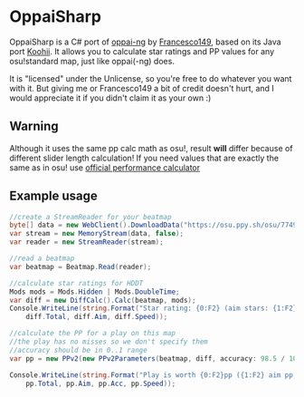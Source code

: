 # OppaiSharp
OppaiSharp is a C# port of [oppai-ng](//github.com/Francesco149/oppai-ng) by [Francesco149](//github.com/Francesco149), based on its Java port [Koohii](//github.com/Francesco149/koohii). It allows you to calculate star ratings and PP values for any osu!standard map, just like oppai(-ng) does.

It is "licensed" under the Unlicense, so you're free to do whatever you want with it. But giving me or Francesco149 a bit of credit doesn't hurt, and I would appreciate it if you didn't claim it as your own :)

## Warning
Although it uses the same pp calc math as osu!, result **will** differ because of different slider length calculation! If you need values that are exactly the same as in osu! use [official performance calculator](https://github.com/ppy/osu-tools)

## Example usage
```cs
//create a StreamReader for your beatmap
byte[] data = new WebClient().DownloadData("https://osu.ppy.sh/osu/774965");
var stream = new MemoryStream(data, false);
var reader = new StreamReader(stream);

//read a beatmap
var beatmap = Beatmap.Read(reader);

//calculate star ratings for HDDT
Mods mods = Mods.Hidden | Mods.DoubleTime;
var diff = new DiffCalc().Calc(beatmap, mods);
Console.WriteLine(string.Format("Star rating: {0:F2} (aim stars: {1:F2}, speed stars: {2:F2})", 
    diff.Total, diff.Aim, diff.Speed));

//calculate the PP for a play on this map
//the play has no misses so we don't specify them
//accuracy should be in 0..1 range
var pp = new PPv2(new PPv2Parameters(beatmap, diff, accuracy: 98.5 / 100, mods: mods));

Console.WriteLine(string.Format("Play is worth {0:F2}pp ({1:F2} aim pp, {2:F2} acc pp, {3:F2} speed pp) ", 
    pp.Total, pp.Aim, pp.Acc, pp.Speed));
```
